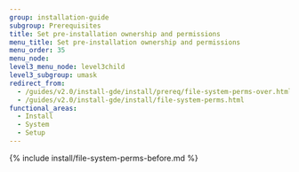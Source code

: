 ```yaml
---
group: installation-guide
subgroup: Prerequisites
title: Set pre-installation ownership and permissions
menu_title: Set pre-installation ownership and permissions
menu_order: 35
menu_node:
level3_menu_node: level3child
level3_subgroup: umask
redirect_from:
  - /guides/v2.0/install-gde/install/prereq/file-system-perms-over.html
  - /guides/v2.0/install-gde/install/file-system-perms.html
functional_areas:
  - Install
  - System
  - Setup
---
```


{% include install/file-system-perms-before.md %}
